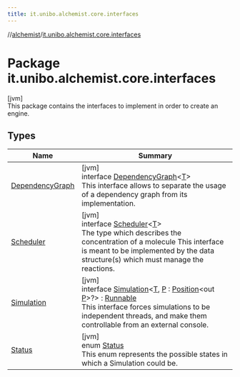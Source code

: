 ```yaml
---
title: it.unibo.alchemist.core.interfaces
---
```

//[alchemist](../../index.html)/[it.unibo.alchemist.core.interfaces](index.html)



# Package it.unibo.alchemist.core.interfaces



[jvm]\
This package contains the interfaces to implement in order to create an engine.



## Types


| Name | Summary |
|---|---|
| [DependencyGraph](-dependency-graph/index.html) | [jvm]<br>interface [DependencyGraph](-dependency-graph/index.html)<[T](-dependency-graph/index.html)><br>This interface allows to separate the usage of a dependency graph from its implementation. |
| [Scheduler](-scheduler/index.html) | [jvm]<br>interface [Scheduler](-scheduler/index.html)<[T](-scheduler/index.html)><br>The type which describes the concentration of a molecule This interface is meant to be implemented by the data structure(s) which must manage the reactions. |
| [Simulation](-simulation/index.html) | [jvm]<br>interface [Simulation](-simulation/index.html)<[T](-simulation/index.html), [P](-simulation/index.html) : [Position](../it.unibo.alchemist.model.interfaces/-position/index.html)<out [P](../it.unibo.alchemist.model.interfaces/-position2-d/index.html)>?> : [Runnable](https://docs.oracle.com/javase/8/docs/api/java/lang/Runnable.html)<br>This interface forces simulations to be independent threads, and make them controllable from an external console. |
| [Status](-status/index.html) | [jvm]<br>enum [Status](-status/index.html)<br>This enum represents the possible states in which a Simulation could be. |

